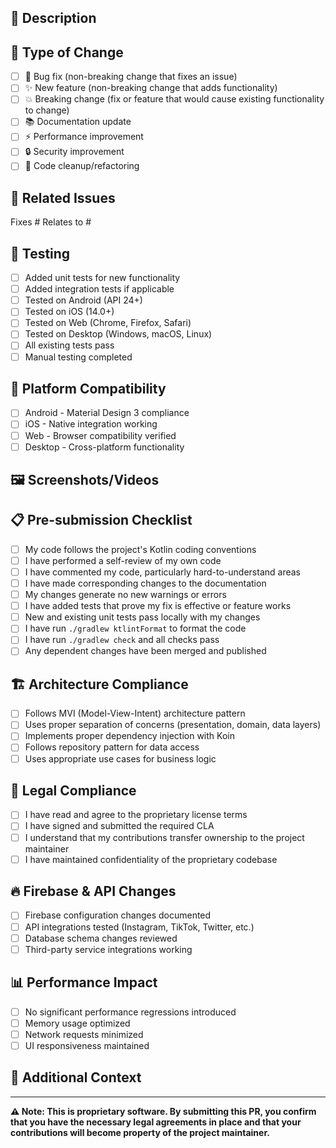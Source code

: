 ## 📝 Description
<!-- Provide a clear and concise description of what this PR does -->


## 🔄 Type of Change
<!-- Mark the relevant option with an "x" -->
- [ ] 🐛 Bug fix (non-breaking change that fixes an issue)
- [ ] ✨ New feature (non-breaking change that adds functionality)
- [ ] 💥 Breaking change (fix or feature that would cause existing functionality to change)
- [ ] 📚 Documentation update
- [ ] ⚡ Performance improvement
- [ ] 🔒 Security improvement
- [ ] 🧹 Code cleanup/refactoring

## 🔗 Related Issues
<!-- Link to related issues -->
Fixes #
Relates to #

## 🧪 Testing
<!-- Mark completed testing with an "x" -->
- [ ] Added unit tests for new functionality
- [ ] Added integration tests if applicable
- [ ] Tested on Android (API 24+)
- [ ] Tested on iOS (14.0+)
- [ ] Tested on Web (Chrome, Firefox, Safari)
- [ ] Tested on Desktop (Windows, macOS, Linux)
- [ ] All existing tests pass
- [ ] Manual testing completed

## 📱 Platform Compatibility
<!-- Mark tested platforms with an "x" -->
- [ ] Android - Material Design 3 compliance
- [ ] iOS - Native integration working
- [ ] Web - Browser compatibility verified
- [ ] Desktop - Cross-platform functionality

## 🖼️ Screenshots/Videos
<!-- Add screenshots or videos demonstrating the changes, especially for UI changes -->


## 📋 Pre-submission Checklist
<!-- Ensure all items are completed before submitting -->
- [ ] My code follows the project's Kotlin coding conventions
- [ ] I have performed a self-review of my own code
- [ ] I have commented my code, particularly hard-to-understand areas
- [ ] I have made corresponding changes to the documentation
- [ ] My changes generate no new warnings or errors
- [ ] I have added tests that prove my fix is effective or feature works
- [ ] New and existing unit tests pass locally with my changes
- [ ] I have run `./gradlew ktlintFormat` to format the code
- [ ] I have run `./gradlew check` and all checks pass
- [ ] Any dependent changes have been merged and published

## 🏗️ Architecture Compliance
<!-- For significant changes -->
- [ ] Follows MVI (Model-View-Intent) architecture pattern
- [ ] Uses proper separation of concerns (presentation, domain, data layers)
- [ ] Implements proper dependency injection with Koin
- [ ] Follows repository pattern for data access
- [ ] Uses appropriate use cases for business logic

## 🔐 Legal Compliance
<!-- Required for all contributions -->
- [ ] I have read and agree to the proprietary license terms
- [ ] I have signed and submitted the required CLA
- [ ] I understand that my contributions transfer ownership to the project maintainer
- [ ] I have maintained confidentiality of the proprietary codebase

## 🔥 Firebase & API Changes
<!-- If applicable -->
- [ ] Firebase configuration changes documented
- [ ] API integrations tested (Instagram, TikTok, Twitter, etc.)
- [ ] Database schema changes reviewed
- [ ] Third-party service integrations working

## 📊 Performance Impact
<!-- If applicable -->
- [ ] No significant performance regressions introduced
- [ ] Memory usage optimized
- [ ] Network requests minimized
- [ ] UI responsiveness maintained

## 🧩 Additional Context
<!-- Add any other context, concerns, or information relevant to this PR -->


---

**⚠️ Note: This is proprietary software. By submitting this PR, you confirm that you have the necessary legal agreements in place and that your contributions will become property of the project maintainer.**